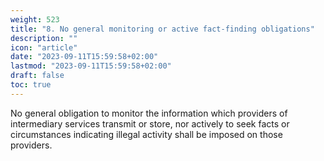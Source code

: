 ```yaml
---
weight: 523
title: "8. No general monitoring or active fact-finding obligations"
description: ""
icon: "article"
date: "2023-09-11T15:59:58+02:00"
lastmod: "2023-09-11T15:59:58+02:00"
draft: false
toc: true
---
```


No general obligation to monitor the information which providers of intermediary services transmit or store, nor actively to seek facts or circumstances indicating illegal activity shall be imposed on those providers.